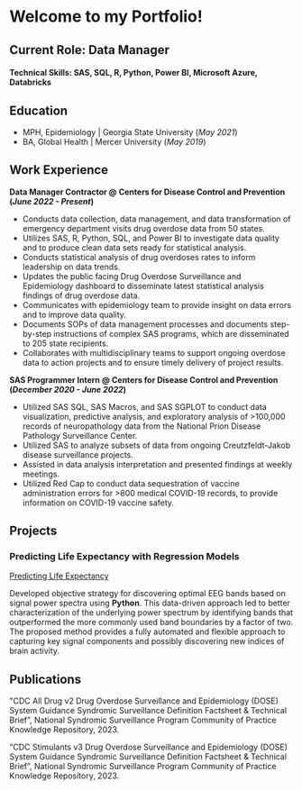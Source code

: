 # Welcome to my Portfolio!

## Current Role: Data Manager

#### Technical Skills: SAS, SQL, R, Python, Power BI, Microsoft Azure, Databricks

## Education
- MPH, Epidemiology | Georgia State University (_May 2021_)								       		
- BA, Global Health	| Mercer University (_May 2019_)	 			        		

## Work Experience
**Data Manager Contractor @ Centers for Disease Control and Prevention (_June 2022 - Present_)**	
- Conducts data collection, data management, and data transformation of emergency department visits drug overdose data from 50 states.
- Utilizes SAS, R, Python, SQL, and Power BI to investigate data quality and to produce clean data sets ready for statistical analysis.
- Conducts statistical analysis of drug overdoses rates to inform leadership on data trends.
- Updates the public facing Drug Overdose Surveillance and Epidemiology dashboard to disseminate latest statistical analysis findings of drug overdose data.
- Communicates with epidemiology team to provide insight on data errors and to improve data quality.
- Documents SOPs of data management processes and documents step-by-step instructions of complex SAS programs, which are disseminated to 205 state recipients.
- Collaborates with multidisciplinary teams to support ongoing overdose data to action projects and to ensure timely delivery of project results.


**SAS Programmer Intern @ Centers for Disease Control and Prevention (_December 2020 - June 2022_)**
- Utilized SAS SQL, SAS Macros, and SAS SGPLOT to conduct data visualization, predictive analysis, and exploratory analysis of  >100,000 records of neuropathology data from the National Prion Disease Pathology Surveillance Center.
- Utilized SAS to analyze subsets of data from ongoing Creutzfeldt-Jakob disease surveillance projects.
- Assisted in data analysis interpretation and presented findings at weekly meetings.
- Utilized Red Cap to conduct data sequestration of vaccine administration errors for >800 medical COVID-19 records, to provide information on COVID-19 vaccine safety.


## Projects
### Predicting Life Expectancy with Regression Models
[Predicting Life Expectancy](https://github.com/ANMVI/GA-final-project)

Developed objective strategy for discovering optimal EEG bands based on signal power spectra using **Python**. This data-driven approach led to better characterization of the underlying power spectrum by identifying bands that outperformed the more commonly used band boundaries by a factor of two. The proposed method provides a fully automated and flexible approach to capturing key signal components and possibly discovering new indices of brain activity.


## Publications
"CDC All Drug v2 Drug Overdose Surveillance and Epidemiology (DOSE) System Guidance Syndromic Surveillance Definition Factsheet & Technical Brief”, National Syndromic Surveillance Program Community of Practice Knowledge Repository, 2023.

“CDC Stimulants v3 Drug Overdose Surveillance and Epidemiology (DOSE) System Guidance Syndromic Surveillance Definition Factsheet & Technical Brief”, National Syndromic Surveillance Program Community of Practice Knowledge Repository, 2023.
